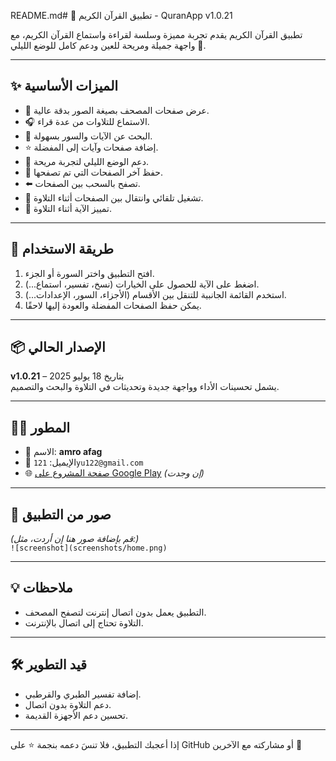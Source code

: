 README.md# 📖 تطبيق القرآن الكريم - QuranApp v1.0.21

تطبيق القرآن الكريم يقدم تجربة مميزة وسلسة لقراءة واستماع القرآن الكريم، مع واجهة جميلة ومريحة للعين ودعم كامل للوضع الليلي 🌙.

---

## ✨ الميزات الأساسية

- 📖 عرض صفحات المصحف بصيغة الصور بدقة عالية.
- 🎧 الاستماع للتلاوات من عدة قراء.
- 🔎 البحث عن الآيات والسور بسهولة.
- ⭐ إضافة صفحات وآيات إلى المفضلة.
- 🌙 دعم الوضع الليلي لتجربة مريحة.
- 📌 حفظ آخر الصفحات التي تم تصفحها.
- ⬅️ تصفح بالسحب بين الصفحات.
- 🔁 تشغيل تلقائي وانتقال بين الصفحات أثناء التلاوة.
- 🕌 تمييز الآية أثناء التلاوة.

---

## 🧭 طريقة الاستخدام

1. افتح التطبيق واختر السورة أو الجزء.
2. اضغط على الآية للحصول على الخيارات (نسخ، تفسير، استماع...).
3. استخدم القائمة الجانبية للتنقل بين الأقسام (الأجزاء، السور، الإعدادات...).
4. يمكن حفظ الصفحات المفضلة والعودة إليها لاحقًا.

---

## 📦 الإصدار الحالي

**v1.0.21** – بتاريخ 18 يوليو 2025  
يشمل تحسينات الأداء وواجهة جديدة وتحديثات في التلاوة والبحث والتصميم.

---

## 🧑‍💻 المطور

- 👤 الاسم: **amro afag**
- 📧 الإيميل: `121yu122@gmail.com`
- 🌐 [صفحة المشروع على Google Play](https://play.google.com/store/apps/dev?id=afagamro) *(إن وجدت)*

---

## 📸 صور من التطبيق

*(قم بإضافة صور هنا إن أردت، مثل:)*  
`![screenshot](screenshots/home.png)`

---

## 💡 ملاحظات

- التطبيق يعمل بدون اتصال إنترنت لتصفح المصحف.
- التلاوة تحتاج إلى اتصال بالإنترنت.

---

## 🛠️ قيد التطوير

- إضافة تفسير الطبري والقرطبي.
- دعم التلاوة بدون اتصال.
- تحسين دعم الأجهزة القديمة.

---

إذا أعجبك التطبيق، فلا تنسَ دعمه بنجمة ⭐ على GitHub أو مشاركته مع الآخرين 💚

